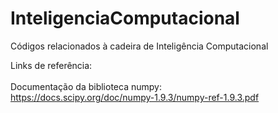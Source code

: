 # InteligenciaComputacional
Códigos relacionados à cadeira de Inteligência Computacional

Links de referência:<br />
  <br />Documentação da biblioteca numpy:
    <br />https://docs.scipy.org/doc/numpy-1.9.3/numpy-ref-1.9.3.pdf
